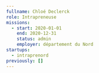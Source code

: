 ```yaml
---
fullname: Chloé Declerck
role: Intrapreneuse
missions:
  - start: 2020-01-01
    end: 2020-12-31
    status: admin
    employer: département du Nord
startups:
  - intraprenord
previously: []
---
```

